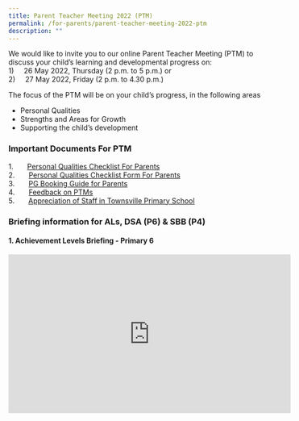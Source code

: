 ```yaml
---
title: Parent Teacher Meeting 2022 (PTM)
permalink: /for-parents/parent-teacher-meeting-2022-ptm
description: ""
---
```

We would like to invite you to our online Parent Teacher Meeting (PTM) to discuss your child’s learning and developmental progress on: <br>
1)     26 May 2022, Thursday (2 p.m. to 5 p.m.) or <br>
2)     27 May 2022, Friday (2 p.m. to 4.30 p.m.)

The focus of the PTM will be on your child’s progress, in the following areas
* Personal Qualities
* Strengths and Areas for Growth
* Supporting the child’s development

### Important Documents For PTM

1.       [Personal Qualities Checklist For Parents](/files/Personal%20Qualities%20Checklist%20Parents.pdf) <br>
2.       [Personal Qualities Checklist Form For Parents](https://go.gov.sg/cfwieq) <br>
3.       [PG Booking Guide for Parents](/files/PG%20Booking%20Guide%20for%20Parents.pdf) <br>
4.       [Feedback on PTMs](https://go.gov.sg/76p5ig) <br>
5.       [Appreciation of Staff in Townsville Primary School](https://go.gov.sg/ng2zt3)

### Briefing information for ALs, DSA (P6) & SBB (P4)


#### 1. Achievement Levels Briefing - Primary 6

<iframe width="560" height="315" src="https://www.youtube.com/embed/0rfJ5PrPg8I?start=1" title="YouTube video player" frameborder="0" allow="accelerometer; autoplay; clipboard-write; encrypted-media; gyroscope; picture-in-picture" allowfullscreen></iframe>